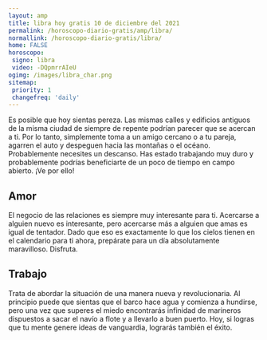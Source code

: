 ```yaml
---
layout: amp
title: libra hoy gratis 10 de diciembre del 2021 
permalink: /horoscopo-diario-gratis/amp/libra/
normallink: /horoscopo-diario-gratis/libra/
home: FALSE
horoscopo:
 signo: libra
 video: -DQpmrrAIeU
ogimg: /images/libra_char.png
sitemap:
 priority: 1
 changefreq: 'daily'
---
```



Es posible que hoy sientas pereza. Las mismas calles y edificios antiguos de la misma ciudad de siempre de repente podrían parecer que se acercan a ti. Por lo tanto, simplemente toma a un amigo cercano o a tu pareja, agarren el auto y despeguen hacia las montañas o el océano. Probablemente necesites un descanso. Has estado trabajando muy duro y probablemente podrías beneficiarte de un poco de tiempo en campo abierto. ¡Ve por ello!

## Amor

El negocio de las relaciones es siempre muy interesante para ti. Acercarse a alguien nuevo es interesante, pero acercarse más a alguien que amas es igual de tentador. Dado que eso es exactamente lo que los cielos tienen en el calendario para ti ahora, prepárate para un día absolutamente maravilloso. Disfruta.

## Trabajo

Trata de abordar la situación de una manera nueva y revolucionaria. Al principio puede que sientas que el barco hace agua y comienza a hundirse, pero una vez que superes el miedo encontrarás infinidad de marineros dispuestos a sacar el navío a flote y a llevarlo a buen puerto. Hoy, si logras que tu mente genere ideas de vanguardia, lograrás también el éxito.